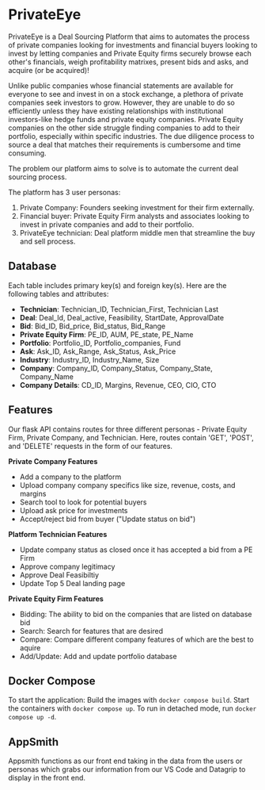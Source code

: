 

# PrivateEye

PrivateEye is a Deal Sourcing Platform that aims to automates the process of private companies looking for investments and financial buyers looking to invest by letting companies and Private Equity firms securely browse each other's financials, weigh profitability matrixes, present bids and asks, and acquire (or be acquired)!

Unlike public companies whose financial statements are available for everyone to see and invest in on a stock exchange, a plethora of private companies seek investors to grow. However, they are unable to do so efficiently unless they have existing relationships with institutional investors-like hedge funds and private equity companies. Private Equity companies on the other side struggle finding companies to add to their portfolio, especially within specific industries. The due diligence process to source a deal that matches their requirements is cumbersome and time consuming.

The problem our platform aims to solve is to automate the current deal sourcing process.

The platform has 3 user personas:
1. Private Company: Founders seeking investment for their firm externally.
2. Financial buyer: Private Equity Firm analysts and associates looking to invest in private companies and add to their portfolio.
3. PrivateEye technician: Deal platform middle men that streamline the buy and sell process.


## Database
Each table includes primary key(s) and foreign key(s). Here are the following tables and attributes:

- **Technician**: Technician_ID, Technician_First, Technician Last
- **Deal**: Deal_Id, Deal_active, Feasibility, StartDate, ApprovalDate
- **Bid**: Bid_ID, Bid_price, Bid_status, Bid_Range
- **Private Equity Firm**: PE_ID, AUM, PE_state, PE_Name
- **Portfolio**: Portfolio_ID, Portfolio_companies, Fund
- **Ask**: Ask_ID, Ask_Range, Ask_Status, Ask_Price
- **Industry**: Industry_ID, Industry_Name, Size
- **Company**: Company_ID, Company_Status, Company_State, Company_Name
- **Company Details**: CD_ID, Margins, Revenue, CEO, CIO, CTO


## Features
Our flask API contains routes for three different personas - Private Equity Firm,  Private Company, and Technician. Here, routes contain 'GET', 'POST', and 'DELETE' requests in the form of our features.

**Private Company Features**
- Add a company to the platform 
- Upload company company specifics like size, revenue, costs, and margins
- Search tool to look for potential buyers
- Upload ask price for investments 
- Accept/reject bid from buyer ("Update status on bid")

**Platform Technician Features**
- Update company status as closed once it has accepted a bid from a PE Firm 
- Approve company legitimacy 
- Approve Deal Feasibiltiy
- Update Top 5 Deal landing page

**Private Equity Firm Features**
- Bidding: The ability to bid on the companies that are listed on database bid
- Search: Search for features that are desired
- Compare: Compare different company features of which are the best to aquire
- Add/Update: Add and update portfolio database


## Docker Compose
To start the application: 
Build the images with `docker compose build`. 
Start the containers with `docker compose up`.  To run in detached mode, run `docker compose up -d`. 

## AppSmith
Appsmith functions as our front end taking in the data from the users or personas which grabs our information from our VS Code and Datagrip to display in the front end. 
